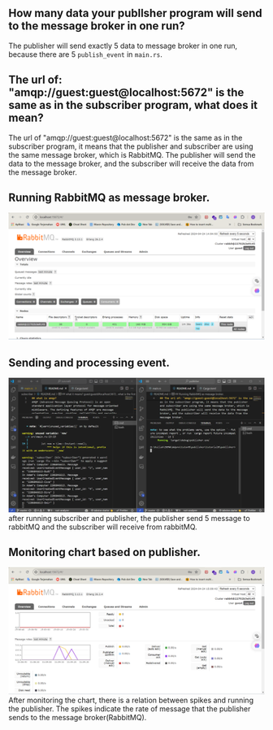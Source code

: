 ## How many data your publlsher program will send to the message broker in one run?
The publisher will send exactly 5 data to message broker in one run, because there are 5 `publish_event` in `main.rs`.

## The url of: "amqp://guest:guest@localhost:5672" is the same as in the subscriber program, what does it mean?
The url of "amqp://guest:guest@localhost:5672" is the same as in the subscriber program, it means that the publisher and subscriber are using the same message broker, which is RabbitMQ. The publisher will send the data to the message broker, and the subscriber will receive the data from the message broker.

## Running RabbitMQ as message broker.
![RabbitMQ](/assets/ss1.png)

## Sending and processing event.
![Sending and processing event img](/assets/ss2.png)
after running subscriber and publisher, the publisher send 5 message to rabbitMQ and the subscriber will receive from rabbitMQ.

## Monitoring chart based on publisher.
![Monitoring chart](/assets/ss3.png)
After monitoring the chart, there is a relation between spikes and running the publisher. The spikes indicate the rate of message that the publisher sends to the message broker(RabbitMQ).